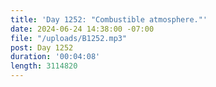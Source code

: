 ```yaml
---
title: 'Day 1252: "Combustible atmosphere."'
date: 2024-06-24 14:38:00 -07:00
file: "/uploads/B1252.mp3"
post: Day 1252
duration: '00:04:08'
length: 3114820
---
```


